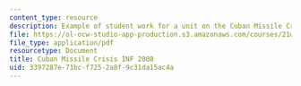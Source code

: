 ```yaml
---
content_type: resource
description: Example of student work for a unit on the Cuban Missile Crisis.
file: https://ol-ocw-studio-app-production.s3.amazonaws.com/courses/21w-784-becoming-digital-writing-about-media-change-fall-2009/3397287e71bcf7252a8f9c31da15ac4a_MIT21W_784F09_Cuban_Missil.pdf
file_type: application/pdf
resourcetype: Document
title: Cuban Missile Crisis INF 2008
uid: 3397287e-71bc-f725-2a8f-9c31da15ac4a
---
```


